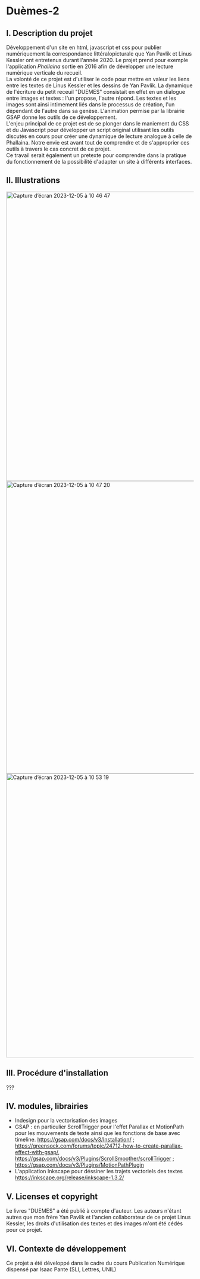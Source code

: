 # Duèmes-2

## I. Description du projet

Développement d'un site en html, javascript et css pour publier numériquement la correspondance littéralopicturale que Yan Pavlik et Linus Kessler ont entretenus durant l'année 2020. Le projet prend pour exemple l'application *Phallaina* sortie en 2016 afin de développer une lecture numérique verticale du recueil. </br>
La volonté de ce projet est d'utiliser le code pour mettre en valeur les liens entre les textes de Linus Kessler et les dessins de Yan Pavlik. La dynamique de l'écriture du petit receuil "DUEMES" consistait en effet en un dialogue entre images et textes : l'un propose, l'autre répond. Les textes et les images sont ainsi intimement liés dans le processus de création, l'un dépendant de l'autre dans sa genèse. L'animation permise par la librairie GSAP donne les outils de ce développement.</br>
L'enjeu principal de ce projet est de se plonger dans le maniement du CSS et du Javascript pour développer un script original utilisant les outils discutés en cours pour créer une dynamique de lecture analogue à celle de Phallaina. Notre envie est avant tout de comprendre et de s'approprier ces outils à travers le cas concret de ce projet. 
</br>
Ce travail serait également un pretexte pour comprendre dans la pratique du fonctionnement de la possibilité d'adapter un site à différents interfaces.

## II. Illustrations

<img width="775" alt="Capture d’écran 2023-12-05 à 10 46 47" src="https://github.com/numerikdavlok/DUEMES-2/assets/73711024/a5162594-9fa8-4832-9921-44135db1005a"></br>
<img width="783" alt="Capture d’écran 2023-12-05 à 10 47 20" src="https://github.com/numerikdavlok/DUEMES-2/assets/73711024/db09b733-c7e0-47dd-9cc2-4574047743b3"></br>
<img width="761" alt="Capture d’écran 2023-12-05 à 10 53 19" src="https://github.com/numerikdavlok/DUEMES-2/assets/73711024/db81f7e8-781e-45ef-84e8-0d34fca16b3e"></br>

## III. Procédure d'installation

???

## IV.  modules, librairies
- Indesign pour la vectorisation des images
- GSAP : en particulier ScrollTrigger pour l'effet Parallax et MotionPath pour les mouvements de texte ainsi que les fonctions de base avec timeline.
https://gsap.com/docs/v3/Installation/ ; https://greensock.com/forums/topic/24712-how-to-create-parallax-effect-with-gsap/, https://gsap.com/docs/v3/Plugins/ScrollSmoother/scrollTrigger ; https://gsap.com/docs/v3/Plugins/MotionPathPlugin
- L'application Inkscape pour déssiner les trajets vectoriels des textes
https://inkscape.org/release/inkscape-1.3.2/

## V. Licenses et copyright
Le livres "DUEMES" a été publié à compte d'auteur. Les auteurs n'étant autres que mon frère Yan Pavlik et l'ancien collaborateur de ce projet Linus Kessler, les droits d'utilisation des textes et des images m'ont été cédés pour ce projet. 

## VI. Contexte de développement
Ce projet a été développé dans le cadre du cours Publication Numérique dispensé par Isaac Pante (SLI, Lettres, UNIL)


